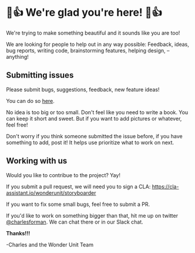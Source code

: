# 🎉👍 We're glad you're here! 🎉👍

We're trying to make something beautiful and it sounds like you are too!

We are looking for people to help out in any way possible: Feedback, ideas, bug reports, writing code, brainstorming features, helping design, – anything!

## Submitting issues

Please submit bugs, suggestions, feedback, new feature ideas!

You can do so [here](https://github.com/wonderunit/storyboarder/issues/new).

No idea is too big or too small. Don't feel like you need to write a book. You can keep it short and sweet. But if you want to add pictures or whatever, feel free!

Don't worry if you think someone submitted the issue before, if you have something to add, post it! It helps use prioritize what to work on next.

## Working with us

Would you like to contribue to the project? Yay!

If you submit a pull request, we will need you to sign a CLA: https://cla-assistant.io/wonderunit/storyboarder

If you want to fix some small bugs, feel free to submit a PR. 

If you'd like to work on something bigger than that, hit me up on twitter [@charlesforman](https://twitter.com/charlesforman). We can chat there or in our Slack chat.



**Thanks!!!**

-Charles and the Wonder Unit Team
